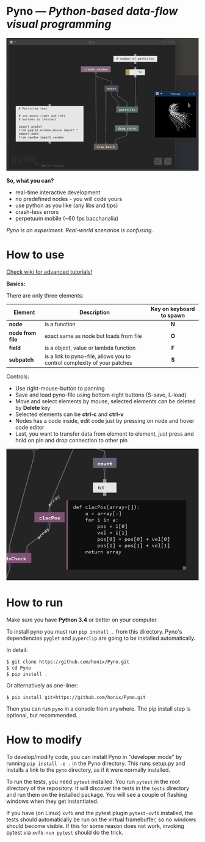# Pyno — *Python-based data-flow visual programming*
![Pyno](docs/screenshots/particles.png)

**So, what you can?**
- real-time interactive development
- no predefined nodes - you will code yours 
- use python as you like (any libs and tips)
- crash-less errors
- perpetuum mobile (~60 fps bacchanalia)

*Pyno is an experiment. Real-world scenarios is confusing.*

# How to use

[Check wiki for advanced tutorials!](https://github.com/honix/Pyno/wiki)

**Basics:**

There are only three elements:

| Element | Description | Key on keyboard to spawn |
|-|-|:-:|
| **node** | is a function | **N** |
| **node from file** | exact same as node but loads from file | **O** |
| **field** | is a object, value or lambda function | **F** |
| **subpatch** | is a link to pyno-file, allows you to control complexity of your patches | **S** |

Controls:
- Use right-mouse-button to panning
- Save and load pyno-file using bottom-right buttons (S-save, L-load)
- Move and select elements by mouse, selected elements can be deleted by **Delete** key
- Selected elements can be **ctrl-c** and **ctrl-v**
- Nodes has a code inside, edit code just by pressing on node and hover code editor
- Last, you want to transfer data from element to element, just press and hold on pin and drop connection to other pin

![Pyno](docs/screenshots/edit.png)

# How to run
Make sure you have **Python 3.4** or better on your computer.

To install pyno you must run ```pip install .``` from this directory.
Pyno's dependencies `pyglet` and `pyperclip` are going to be installed automatically.

In detail:
```
$ git clone https://github.com/honix/Pyno.git
$ cd Pyno
$ pip install .
```
Or alternatively as one-liner:
```
$ pip install git+https://github.com/honix/Pyno.git
```

Then you can run ```pyno``` in a console from anywhere. The pip install step is optional, but recommended.

# How to modify

To develop/modify code, you can install Pyno in "developer mode" by running `pip install -e .` in the Pyno directory. 
This runs setup.py and installs a link to the `pyno` directory, as if it were normally installed.

To run the tests, you need `pytest`  installed. 
You run `pytest` in the root directory of the repository. 
It will discover the tests in the `tests` directory and run them on the installed package. 
You will see a couple of flashing windows when they get instantiated.

If you have (on Linux) `xvfb` and the pytest plugin `pytest-xvfb` installed, the tests should automatically be run on the virtual framebuffer, so no windows should become visible. 
If this for some reason does not work, invoking pytest via `xvfb-run pytest` should do the trick.
